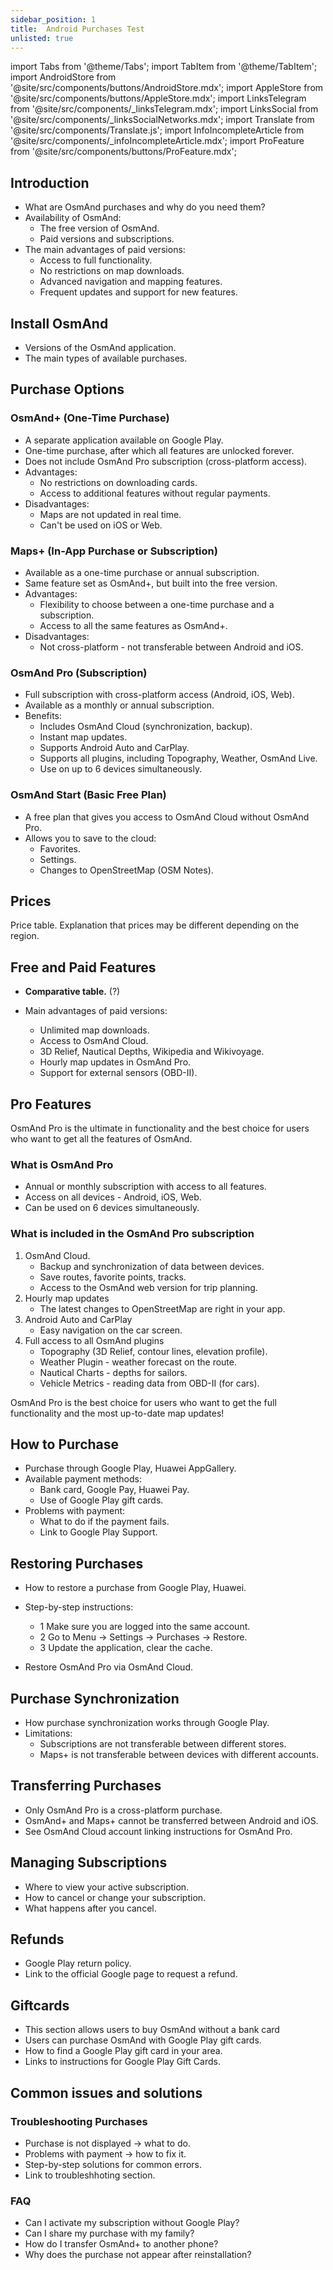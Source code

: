 ```yaml
---
sidebar_position: 1
title:  Android Purchases Test
unlisted: true
---
```


import Tabs from '@theme/Tabs';
import TabItem from '@theme/TabItem';
import AndroidStore from '@site/src/components/buttons/AndroidStore.mdx';
import AppleStore from '@site/src/components/buttons/AppleStore.mdx';
import LinksTelegram from '@site/src/components/_linksTelegram.mdx';
import LinksSocial from '@site/src/components/_linksSocialNetworks.mdx';
import Translate from '@site/src/components/Translate.js';
import InfoIncompleteArticle from '@site/src/components/_infoIncompleteArticle.mdx';
import ProFeature from '@site/src/components/buttons/ProFeature.mdx';


## Introduction

- What are OsmAnd purchases and why do you need them?
- Availability of OsmAnd:
    - The free version of OsmAnd.
    - Paid versions and subscriptions.
- The main advantages of paid versions:
    - Access to full functionality.
    - No restrictions on map downloads.
    - Advanced navigation and mapping features.
    - Frequent updates and support for new features.


## Install OsmAnd

- Versions of the OsmAnd application.
- The main types of available purchases.


## Purchase Options

### OsmAnd+ (One-Time Purchase)

- A separate application available on Google Play.
- One-time purchase, after which all features are unlocked forever.
- Does not include OsmAnd Pro subscription (cross-platform access).
- Advantages:
    - No restrictions on downloading cards.
    - Access to additional features without regular payments.
- Disadvantages:
    - Maps are not updated in real time.
    - Can't be used on iOS or Web.

### Maps+ (In-App Purchase or Subscription)

- Available as a one-time purchase or annual subscription.
- Same feature set as OsmAnd+, but built into the free version.
- Advantages:
    - Flexibility to choose between a one-time purchase and a subscription.
    - Access to all the same features as OsmAnd+.
- Disadvantages:
    - Not cross-platform - not transferable between Android and iOS.


### OsmAnd Pro (Subscription)

- Full subscription with cross-platform access (Android, iOS, Web).
- Available as a monthly or annual subscription.
- Benefits:
    - Includes OsmAnd Cloud (synchronization, backup).
    - Instant map updates.
    - Supports Android Auto and CarPlay.
    - Supports all plugins, including Topography, Weather, OsmAnd Live.
    - Use on up to 6 devices simultaneously.

### OsmAnd Start (Basic Free Plan)

- A free plan that gives you access to OsmAnd Cloud without OsmAnd Pro.
- Allows you to save to the cloud:
    - Favorites.
    - Settings.
    - Changes to OpenStreetMap (OSM Notes).


## Prices

Price table.
Explanation that prices may be different depending on the region.


## Free and Paid Features

- **Comparative table.** (?)

- Main advantages of paid versions:
    - Unlimited map downloads.
    - Access to OsmAnd Cloud.
    - 3D Relief, Nautical Depths, Wikipedia and Wikivoyage.
    - Hourly map updates in OsmAnd Pro.
    - Support for external sensors (OBD-II).


## Pro Features

OsmAnd Pro is the ultimate in functionality and the best choice for users who want to get all the features of OsmAnd.

### What is OsmAnd Pro

- Annual or monthly subscription with access to all features.
- Access on all devices - Android, iOS, Web.
- Can be used on 6 devices simultaneously.

### What is included in the OsmAnd Pro subscription

1. OsmAnd Cloud.
    - Backup and synchronization of data between devices.
    - Save routes, favorite points, tracks.
    - Access to the OsmAnd web version for trip planning.
2. Hourly map updates
    - The latest changes to OpenStreetMap are right in your app.
3. Android Auto and CarPlay
    - Easy navigation on the car screen.
4. Full access to all OsmAnd plugins
    - Topography (3D Relief, contour lines, elevation profile).
    - Weather Plugin - weather forecast on the route.
    - Nautical Charts - depths for sailors.
    - Vehicle Metrics - reading data from OBD-II (for cars).

OsmAnd Pro is the best choice for users who want to get the full functionality and the most up-to-date map updates!


## How to Purchase

- Purchase through Google Play, Huawei AppGallery.
- Available payment methods:
    - Bank card, Google Pay, Huawei Pay.
    - Use of Google Play gift cards.
- Problems with payment:
    - What to do if the payment fails.
    - Link to Google Play Support.


## Restoring Purchases

- How to restore a purchase from Google Play, Huawei.
- Step-by-step instructions:

    - 1 Make sure you are logged into the same account.
    - 2 Go to Menu → Settings → Purchases → Restore.
    - 3 Update the application, clear the cache.

- Restore OsmAnd Pro via OsmAnd Cloud.


## Purchase Synchronization

- How purchase synchronization works through Google Play.
- Limitations:
    - Subscriptions are not transferable between different stores.
    - Maps+ is not transferable between devices with different accounts.


## Transferring Purchases

- Only OsmAnd Pro is a cross-platform purchase.
- OsmAnd+ and Maps+ cannot be transferred between Android and iOS.
- See OsmAnd Cloud account linking instructions for OsmAnd Pro.


## Managing Subscriptions

- Where to view your active subscription.
- How to cancel or change your subscription.
- What happens after you cancel.


## Refunds

- Google Play return policy.
- Link to the official Google page to request a refund.


## Giftcards

- This section allows users to buy OsmAnd without a bank card
- Users can purchase OsmAnd with Google Play gift cards.
- How to find a Google Play gift card in your area.
- Links to instructions for Google Play Gift Cards.


## Common issues and solutions

### Troubleshooting Purchases

- Purchase is not displayed → what to do.
- Problems with payment → how to fix it.
- Step-by-step solutions for common errors.
- Link to troubleshhoting section.

### FAQ

- Can I activate my subscription without Google Play?
- Can I share my purchase with my family?
- How do I transfer OsmAnd+ to another phone?
- Why does the purchase not appear after reinstallation?

